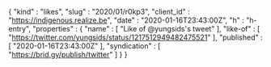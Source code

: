 {
  "kind" : "likes",
  "slug" : "2020/01/r0kp3",
  "client_id" : "https://indigenous.realize.be",
  "date" : "2020-01-16T23:43:00Z",
  "h" : "h-entry",
  "properties" : {
    "name" : [ "Like of @yungsids's tweet" ],
    "like-of" : [ "https://twitter.com/yungsids/status/1217512949482475521" ],
    "published" : [ "2020-01-16T23:43:00Z" ],
    "syndication" : [ "https://brid.gy/publish/twitter" ]
  }
}
